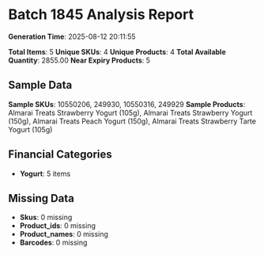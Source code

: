 # Batch 1845 Analysis Report

**Generation Time**: 2025-08-12 20:11:55

**Total Items**: 5
**Unique SKUs**: 4
**Unique Products**: 4
**Total Available Quantity**: 2855.00
**Near Expiry Products**: 5

## Sample Data
**Sample SKUs**: 10550206, 249930, 10550316, 249929
**Sample Products**: Almarai Treats Strawberry Yogurt (105g), Almarai Treats Strawberry Yogurt (150g), Almarai Treats Peach Yogurt (150g), Almarai Treats Strawberry Tarte Yogurt (105g)

## Financial Categories
- **Yogurt**: 5 items

## Missing Data
- **Skus**: 0 missing
- **Product_ids**: 0 missing
- **Product_names**: 0 missing
- **Barcodes**: 0 missing
